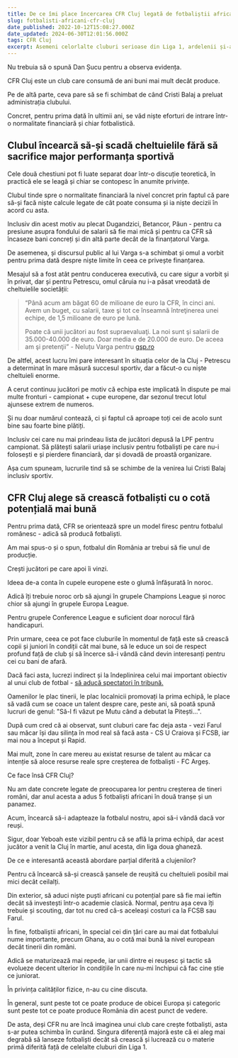 ```yaml
---
title: De ce îmi place încercarea CFR Cluj legată de fotbaliștii africani
slug: fotbalisti-africani-cfr-cluj
date_published: 2022-10-12T15:08:27.000Z
date_updated: 2024-06-30T12:01:56.000Z
tags: CFR Cluj
excerpt: Asemeni celorlalte cluburi serioase din Liga 1, ardelenii și-au dat seama că fotbalul nostru ar trebui să fie unul de producție. Doar că au ales o materie primă diferită
---
```


Nu trebuia să o spună Dan Șucu pentru a observa evidența.

CFR Cluj este un club care consumă de ani buni mai mult decât produce.

Pe de altă parte, ceva pare să se fi schimbat de când Cristi Balaj a preluat administrația clubului.

Concret, pentru prima dată în ultimii ani, se văd niște eforturi de intrare într-o normalitate financiară și chiar fotbalistică.

## Clubul încearcă să-și scadă cheltuielile fără să sacrifice major performanța sportivă

Cele două chestiuni pot fi luate separat doar într-o discuție teoretică, în practică ele se leagă și chiar se contopesc în anumite privințe.

Clubul tinde spre o normalitate financiară la nivel concret prin faptul că pare să-și facă niște calcule legate de cât poate consuma și ia niște decizii în acord cu asta.

Inclusiv din acest motiv au plecat Dugandzici, Betancor, Păun - pentru ca presiune asupra fondului de salarii să fie mai mică și pentru ca CFR să încaseze bani concreți și din altă parte decât de la finanțatorul Varga.

De asemenea, și discursul public al lui Varga s-a schimbat și omul a vorbit pentru prima dată despre niște limite în ceea ce privește finanțarea.

Mesajul să a fost atât pentru conducerea executivă, cu care sigur a vorbit și în privat, dar și pentru Petrescu, omul căruia nu i-a păsat vreodată de cheltuielile societății:

> “Până acum am băgat 60 de milioane de euro la CFR, în cinci ani. Avem un buget, cu salarii, taxe şi tot ce înseamnă întreţinerea unei echipe, de 1,5 milioane de euro pe lună.
> 
> Poate că unii jucători au fost supraevaluaţi. La noi sunt şi salarii de 35.000-40.000 de euro. Doar media e de 20.000 de euro. De aceea am şi pretenţii” - Neluțu Varga pentru [gsp.ro](https://www.gsp.ro/fotbal/liga-1/nelu-varga-cfr-cluj-liga-1-655530.html)

De altfel, acest lucru îmi pare interesant în situația celor de la Cluj - Petrescu a determinat în mare măsură succesul sportiv, dar a făcut-o cu niște cheltuieli enorme.

A cerut continuu jucători pe motiv că echipa este implicată în dispute pe mai multe fronturi - campionat + cupe europene, dar sezonul trecut lotul ajunsese extrem de numeros.

Și nu doar numărul contează, ci și faptul că aproape toți cei de acolo sunt bine sau foarte bine plătiți.

Inclusiv cei care nu mai prindeau lista de jucători depusă la LPF pentru campionat. Să plătești salarii uriașe inclusiv  pentru fotbaliști pe care nu-i folosești e și pierdere financiară, dar și dovadă de proastă organizare.

Așa cum spuneam, lucrurile tind să se schimbe de la venirea lui Cristi Balaj inclusiv sportiv.

## CFR Cluj alege să crească fotbaliști cu o cotă potențială mai bună

Pentru prima dată, CFR se orientează spre un model firesc pentru fotbalul românesc - adică să producă fotbaliști.

Am mai spus-o și o spun, fotbalul din România ar trebui să fie unul de producție.

Crești jucători pe care apoi îi vinzi.

Ideea de-a conta în cupele europene este o glumă înfășurată în noroc.

Adică îți trebuie noroc orb să ajungi în grupele Champions League și noroc chior să ajungi în grupele Europa League.

Pentru grupele Conference League e suficient doar norocul fără handicapuri.

Prin urmare, ceea ce pot face cluburile în momentul de față este să crească copii și juniori în condiții cât mai bune, să le educe un soi de respect profund față de club și să încerce să-i vândă când devin interesanți pentru cei cu bani de afară.

Dacă faci asta, lucrezi indirect și la îndeplinirea celui mai important obiectiv al unui club de fotbal - [să aducă spectatori în tribună.](__GHOST_URL__/p/cel-mai-important-obiectiv-liga1)

Oamenilor le plac tinerii, le plac localnicii promovați la prima echipă, le place să vadă cum se coace un talent despre care, peste ani, să poată spună lucruri de genul: "Să-l fi văzut pe Mutu când a debutat la Pitești...".

După cum cred că ai observat, sunt cluburi care fac deja asta - vezi Farul sau măcar își dau silința în mod real să facă asta - CS U Craiova și FCSB, iar mai nou a început și Rapid.

Mai mult, zone în care mereu au existat resurse de talent au măcar ca intenție să aloce resurse reale spre creșterea de fotbaliști - FC Argeș.

Ce face însă CFR Cluj?

Nu am date concrete legate de preocuparea lor pentru creșterea de tineri români, dar anul acesta a adus 5 fotbaliști africani în două tranșe și un panamez.

Acum, încearcă să-i adapteaze la fotbalul nostru, apoi să-i vândă dacă vor reuși.

Sigur, doar Yeboah este vizibil pentru că se află la prima echipă, dar acest jucător a venit la Cluj în martie, anul acesta, din liga doua ghaneză.

De ce e interesantă această abordare parțial diferită a clujenilor?

Pentru că încearcă să-și crească șansele de reușită cu cheltuieli posibil mai mici decât ceilalți.

Din exterior, să aduci niște puști africani cu potențial pare să fie mai ieftin decât să investești într-o academie clasică. Normal, pentru așa ceva îți trebuie și scouting, dar tot nu cred că-s aceleași costuri ca la FCSB sau Farul.

În fine, fotbaliștii africani, în special cei din țări care au mai dat fotbalului nume importante, precum Ghana, au o cotă mai bună la nivel european decât tinerii din români.

Adică se maturizează mai repede, iar unii dintre ei reușesc și tactic să evolueze decent ulterior în condițiile în care nu-mi închipui că fac cine știe ce juniorat.

În privința calităților fizice, n-au cu cine discuta.

În general, sunt peste tot ce poate produce de obicei Europa și categoric sunt peste tot ce poate produce România din acest punct de vedere.

De asta, deși CFR nu are încă imaginea unui club care crește fotbaliști, asta s-ar putea schimba în curând. Singura diferență majoră este că ei aleg mai degrabă să lanseze fotbaliști decât să crească și  lucrează cu o materie primă diferită față de celelalte cluburi din Liga 1.
